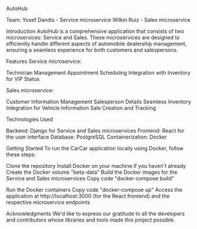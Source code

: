 AutoHub

Team:
Yosef Dandis - Service microservice
Wilkin Ruiz - Sales microservice

Introduction
AutoHub is a comprehensive application that consists of two microservices: Service and Sales. These microservices are designed to efficiently handle different aspects of automobile dealership management, ensuring a seamless experience for both customers and salespersons.

Features
Service microservice:

Technician Management
Appointment Scheduling
Integration with Inventory for VIP Status

Sales microservice:

Customer Information Management
Salesperson Details
Seamless Inventory Integration for Vehicle Information
Sale Creation and Tracking

Technologies Used

Backend: Django for Service and Sales microservices
Frontend: React for the user interface
Database: PostgreSQL
Containerization: Docker

Getting Started
To run the CarCar application locally using Docker, follow these steps:

Clone the repository
Install Docker on your machine if you haven't already
Create the Docker volume "beta-data"
Build the Docker images for the Service and Sales microservices
Copy code "docker-compose build"

Run the Docker containers
Copy code "docker-compose up"
Access the application at http://localhost:3000 (for the React frontend) and the respective microservice endpoints

Acknowledgments
We'd like to express our gratitude to all the developers and contributors whose libraries and tools made this project possible.
